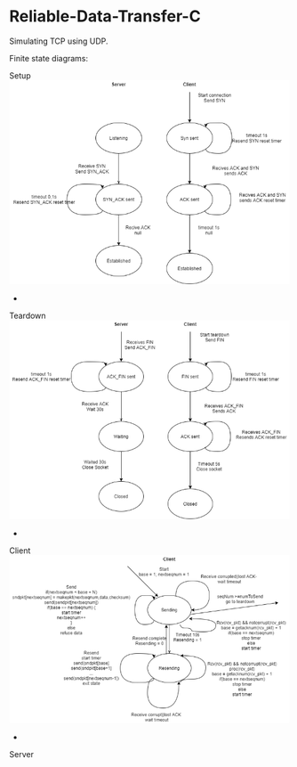 # Reliable-Data-Transfer-C
Simulating TCP using UDP.

Finite state diagrams:

Setup
![text](https://github.com/hanneselfving/Reliable-Data-Transfer-C/blob/main/setup-final%20v2.png)

-


Teardown
![text](https://github.com/hanneselfving/Reliable-Data-Transfer-C/blob/main/teardown%20final%20v2.png)

-


Client
![text](https://github.com/hanneselfving/Reliable-Data-Transfer-C/blob/main/client%20sliding%20window%20final.png)

-


Server
